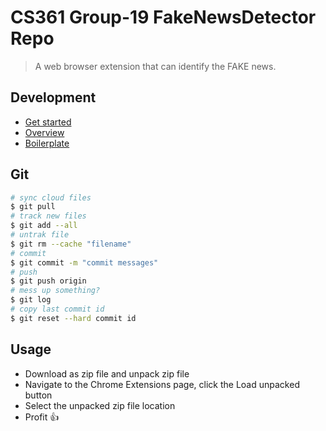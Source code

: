 # CS361 Group-19 FakeNewsDetector Repo
> A web browser extension that can identify the FAKE news. 
## Development
* [Get started](https://developer.chrome.com/extensions/getstarted)
* [Overview](https://developer.chrome.com/extensions/overview)
* [Boilerplate](https://github.com/EmailThis/extension-boilerplate)

## Git
```bash
# sync cloud files
$ git pull
# track new files
$ git add --all
# untrak file
$ git rm --cache "filename"
# commit
$ git commit -m "commit messages"
# push 
$ git push origin
# mess up something?
$ git log
# copy last commit id
$ git reset --hard commit id
```

## Usage
* Download as zip file and unpack zip file
* Navigate to the Chrome Extensions page, click the Load unpacked button
* Select the unpacked zip file location
* Profit :thumbsup:
